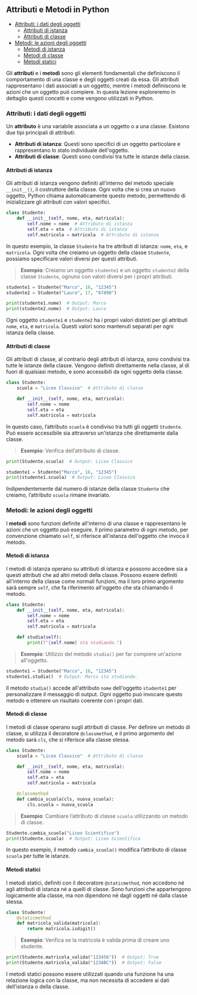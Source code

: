 ## Attributi e Metodi in Python <!-- omit in toc -->

- [Attributi: i dati degli oggetti](#attributi-i-dati-degli-oggetti)
  - [Attributi di istanza](#attributi-di-istanza)
  - [Attributi di classe](#attributi-di-classe)
- [Metodi: le azioni degli oggetti](#metodi-le-azioni-degli-oggetti)
  - [Metodi di istanza](#metodi-di-istanza)
  - [Metodi di classe](#metodi-di-classe)
  - [Metodi statici](#metodi-statici)


Gli **attributi** e i **metodi** sono gli elementi fondamentali che definiscono il comportamento di una classe e degli oggetti creati da essa. Gli attributi rappresentano i dati associati a un oggetto, mentre i metodi definiscono le azioni che un oggetto può compiere. In questa lezione esploreremo in dettaglio questi concetti e come vengono utilizzati in Python.

### Attributi: i dati degli oggetti

Un **attributo** è una variabile associata a un oggetto o a una classe. Esistono due tipi principali di attributi:
- **Attributi di istanza**: Questi sono specifici di un oggetto particolare e rappresentano lo stato individuale dell'oggetto.
- **Attributi di classe**: Questi sono condivisi tra tutte le istanze della classe.

#### Attributi di istanza

Gli attributi di istanza vengono definiti all'interno del metodo speciale `__init__()`, il costruttore della classe. Ogni volta che si crea un nuovo oggetto, Python chiama automaticamente questo metodo, permettendo di inizializzare gli attributi con valori specifici.

```python
class Studente:
    def __init__(self, nome, eta, matricola):
        self.nome = nome  # Attributo di istanza
        self.eta = eta  # Attributo di istanza
        self.matricola = matricola  # Attributo di istanza
```

In questo esempio, la classe `Studente` ha tre attributi di istanza: `nome`, `eta`, e `matricola`. Ogni volta che creiamo un oggetto della classe `Studente`, possiamo specificare valori diversi per questi attributi.

> **Esempio**: Creiamo un oggetto `studente1` e un oggetto `studente2` della classe `Studente`, ognuno con valori diversi per i propri attributi.

```python
studente1 = Studente("Marco", 16, "12345")
studente2 = Studente("Laura", 17, "67890")

print(studente1.nome)  # Output: Marco
print(studente2.nome)  # Output: Laura
```

Ogni oggetto `studente1` e `studente2` ha i propri valori distinti per gli attributi `nome`, `eta`, e `matricola`. Questi valori sono mantenuti separati per ogni istanza della classe.

#### Attributi di classe

Gli attributi di classe, al contrario degli attributi di istanza, sono condivisi tra tutte le istanze della classe. Vengono definiti direttamente nella classe, al di fuori di qualsiasi metodo, e sono accessibili da ogni oggetto della classe.

```python
class Studente:
    scuola = "Liceo Classico"  # Attributo di classe

    def __init__(self, nome, eta, matricola):
        self.nome = nome
        self.eta = eta
        self.matricola = matricola
```

In questo caso, l’attributo `scuola` è condiviso tra tutti gli oggetti `Studente`. Può essere accessibile sia attraverso un'istanza che direttamente dalla classe.

> **Esempio**: Verifica dell’attributo di classe.

```python
print(Studente.scuola)  # Output: Liceo Classico

studente1 = Studente("Marco", 16, "12345")
print(studente1.scuola)  # Output: Liceo Classico
```

Indipendentemente dal numero di istanze della classe `Studente` che creiamo, l’attributo `scuola` rimane invariato.

### Metodi: le azioni degli oggetti

I **metodi** sono funzioni definite all'interno di una classe e rappresentano le azioni che un oggetto può eseguire. Il primo parametro di ogni metodo, per convenzione chiamato `self`, si riferisce all'istanza dell'oggetto che invoca il metodo.

#### Metodi di istanza

I metodi di istanza operano su attributi di istanza e possono accedere sia a questi attributi che ad altri metodi della classe. Possono essere definiti all'interno della classe come normali funzioni, ma il loro primo argomento sarà sempre `self`, che fa riferimento all'oggetto che sta chiamando il metodo.

```python
class Studente:
    def __init__(self, nome, eta, matricola):
        self.nome = nome
        self.eta = eta
        self.matricola = matricola

    def studia(self):
        print(f"{self.nome} sta studiando.")
```

> **Esempio**: Utilizzo del metodo `studia()` per far compiere un'azione all'oggetto.

```python
studente1 = Studente("Marco", 16, "12345")
studente1.studia()  # Output: Marco sta studiando.
```

Il metodo `studia()` accede all'attributo `nome` dell'oggetto `studente1` per personalizzare il messaggio di output. Ogni oggetto può invocare questo metodo e ottenere un risultato coerente con i propri dati.

#### Metodi di classe

I metodi di classe operano sugli attributi di classe. Per definire un metodo di classe, si utilizza il decoratore `@classmethod`, e il primo argomento del metodo sarà `cls`, che si riferisce alla classe stessa.

```python
class Studente:
    scuola = "Liceo Classico"  # Attributo di classe

    def __init__(self, nome, eta, matricola):
        self.nome = nome
        self.eta = eta
        self.matricola = matricola

    @classmethod
    def cambia_scuola(cls, nuova_scuola):
        cls.scuola = nuova_scuola
```

> **Esempio**: Cambiare l’attributo di classe `scuola` utilizzando un metodo di classe.

```python
Studente.cambia_scuola("Liceo Scientifico")
print(Studente.scuola)  # Output: Liceo Scientifico
```

In questo esempio, il metodo `cambia_scuola()` modifica l’attributo di classe `scuola` per tutte le istanze.

#### Metodi statici

I metodi statici, definiti con il decoratore `@staticmethod`, non accedono né agli attributi di istanza né a quelli di classe. Sono funzioni che appartengono logicamente alla classe, ma non dipendono né dagli oggetti né dalla classe stessa.

```python
class Studente:
    @staticmethod
    def matricola_valida(matricola):
        return matricola.isdigit()
```

> **Esempio**: Verifica se la matricola è valida prima di creare uno studente.

```python
print(Studente.matricola_valida("123456"))  # Output: True
print(Studente.matricola_valida("123ABC"))  # Output: False
```

I metodi statici possono essere utilizzati quando una funzione ha una relazione logica con la classe, ma non necessita di accedere ai dati dell’istanza o della classe.
